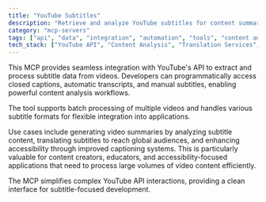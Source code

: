 ```yaml
---
title: "YouTube Subtitles"
description: "Retrieve and analyze YouTube subtitles for content summarization, translation, and accessibility enhancement."
category: "mcp-servers"
tags: ["api", "data", "integration", "automation", "tools", "content analysis", "video processing", "accessibility"]
tech_stack: ["YouTube API", "Content Analysis", "Translation Services", "Accessibility Tools", "Batch Processing"]
---
```


This MCP provides seamless integration with YouTube's API to extract and process subtitle data from videos. Developers can programmatically access closed captions, automatic transcripts, and manual subtitles, enabling powerful content analysis workflows. 

The tool supports batch processing of multiple videos and handles various subtitle formats for flexible integration into applications. 

Use cases include generating video summaries by analyzing subtitle content, translating subtitles to reach global audiences, and enhancing accessibility through improved captioning systems. This is particularly valuable for content creators, educators, and accessibility-focused applications that need to process large volumes of video content efficiently. 

The MCP simplifies complex YouTube API interactions, providing a clean interface for subtitle-focused development.